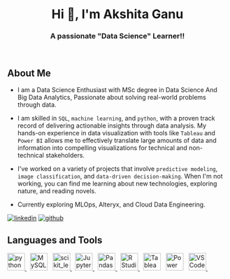 <h1 align="center">Hi 👋, I'm Akshita Ganu</h1>
<h3 align="center">A passionate "Data Science" Learner!!</h3>

<p align=center>

<br>

## About Me

<div>
 
* I am a Data Science Enthusiast with MSc degree in Data Science And Big Data Analytics, Passionate about solving real-world problems through data.

* I am skilled in `SQL`, `machine learning`, and `python`, with a proven track record of delivering actionable insights through data analysis. My hands-on experience in data visualization with tools like `Tableau` and `Power BI` allows me to effectively translate large amounts of data and information into compelling visualizations for technical and non-technical stakeholders. 
 
* I've worked on a variety of projects that involve `predictive modeling`, `image classification`, and `data-driven decision-making`. When I'm not working, you can find me learning about new technologies, exploring nature, and reading novels.
 
* Currently exploring MLOps, Alteryx, and Cloud Data Engineering.

<a href="https://www.linkedin.com/in/akshitaganu/" target="blank">![linkedin](https://img.shields.io/badge/Linkedin-0077b5?style=for-the-badge&logo=Linkedin&logoColor=white)</a>
<a href="https://github.com/akshitaganu?tab=repositories" target="blank">![github](https://img.shields.io/badge/GitHub-000000?style=for-the-badge&logo=GitHub&logoColor=white)</a>

</div>
 
## Languages and Tools

<div>
 
<a href="https://www.python.org" target="_blank"><img src="https://upload.wikimedia.org/wikipedia/commons/c/c3/Python-logo-notext.svg" alt="python" width="40" height="40"/> </a> &nbsp;
<a href="https://www.mysql.com/" target="_blank"><img src="https://upload.wikimedia.org/wikipedia/commons/0/0a/MySQL_textlogo.svg" title="MySQL"  alt="MySQL" width="40" height="40"/></a> &nbsp;
<a href="https://scikit-learn.org/" target="_blank"> <img src="https://upload.wikimedia.org/wikipedia/commons/0/05/Scikit_learn_logo_small.svg" alt="scikit_learn" width="40" height="40"/> </a> &nbsp;
<a href="https://jupyter.org/" target="_blank"><img src="https://upload.wikimedia.org/wikipedia/commons/3/38/Jupyter_logo.svg" alt="Jupyter" width="40" height="40"/> </a> &nbsp;
<a href="https://pandas.pydata.org/" target="_blank"><img src="https://upload.wikimedia.org/wikipedia/commons/2/22/Pandas_mark.svg" alt="Pandas" width="40" height="40"/> </a> &nbsp; 
<a href="https://www.r-studio.com/" target="_blank"><img src="https://upload.wikimedia.org/wikipedia/commons/d/d0/RStudio_logo_flat.svg" alt="R Studio" width="40" height="40"/> </a> &nbsp; 
<a href="https://www.tableau.com/" target="_blank"><img src="https://upload.wikimedia.org/wikipedia/commons/4/4b/Tableau_Logo.png" alt="Tableau" width="40" height="40"/></a> &nbsp;
<a href="https://powerbi.microsoft.com/" target="_blank"><img src="https://upload.wikimedia.org/wikipedia/commons/c/cf/New_Power_BI_Logo.svg" alt="Power BI" width="40" height="40"/></a> &nbsp;
<a href="https://code.visualstudio.com/" target="_blank"><img src="https://upload.wikimedia.org/wikipedia/commons/9/9a/Visual_Studio_Code_1.35_icon.svg" alt="VS Code" width="40" height="40"/> </a> &nbsp;
 
</div>

